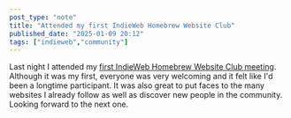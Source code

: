```yaml
---
post_type: "note" 
title: "Attended my first IndieWeb Homebrew Website Club"
published_date: "2025-01-09 20:12"
tags: ["indieweb","community"]
---
```


Last night I attended my [first IndieWeb Homebrew Website Club meeting](https://events.indieweb.org/2025/01/homebrew-website-club-pacific-V49lZfOizy1E). Although it was my first, everyone was very welcoming and it felt like I'd been a longtime participant. It was also great to put faces to the many websites I already follow as well as discover new people in the community. Looking forward to the next one. 